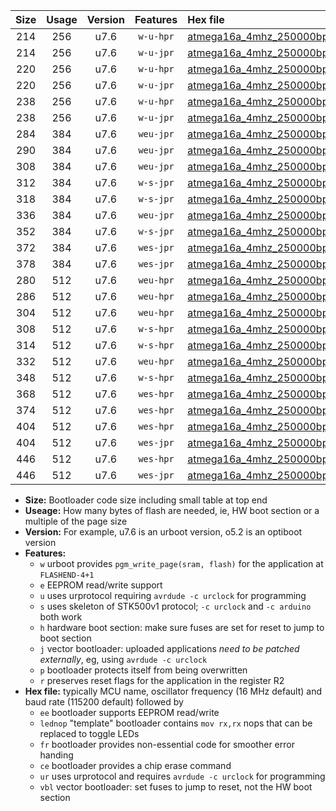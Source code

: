 |Size|Usage|Version|Features|Hex file|
|:-:|:-:|:-:|:-:|:--|
|214|256|u7.6|`w-u-hpr`|[atmega16a_4mhz_250000bps_ur.hex](https://raw.githubusercontent.com/stefanrueger/urboot/main//atmega16a_4mhz_250000bps_ur.hex)|
|214|256|u7.6|`w-u-jpr`|[atmega16a_4mhz_250000bps_ur_vbl.hex](https://raw.githubusercontent.com/stefanrueger/urboot/main//atmega16a_4mhz_250000bps_ur_vbl.hex)|
|220|256|u7.6|`w-u-hpr`|[atmega16a_4mhz_250000bps_lednop_ur.hex](https://raw.githubusercontent.com/stefanrueger/urboot/main//atmega16a_4mhz_250000bps_lednop_ur.hex)|
|220|256|u7.6|`w-u-jpr`|[atmega16a_4mhz_250000bps_lednop_ur_vbl.hex](https://raw.githubusercontent.com/stefanrueger/urboot/main//atmega16a_4mhz_250000bps_lednop_ur_vbl.hex)|
|238|256|u7.6|`w-u-hpr`|[atmega16a_4mhz_250000bps_lednop_fr_ur.hex](https://raw.githubusercontent.com/stefanrueger/urboot/main//atmega16a_4mhz_250000bps_lednop_fr_ur.hex)|
|238|256|u7.6|`w-u-jpr`|[atmega16a_4mhz_250000bps_lednop_fr_ur_vbl.hex](https://raw.githubusercontent.com/stefanrueger/urboot/main//atmega16a_4mhz_250000bps_lednop_fr_ur_vbl.hex)|
|284|384|u7.6|`weu-jpr`|[atmega16a_4mhz_250000bps_ee_ur_vbl.hex](https://raw.githubusercontent.com/stefanrueger/urboot/main//atmega16a_4mhz_250000bps_ee_ur_vbl.hex)|
|290|384|u7.6|`weu-jpr`|[atmega16a_4mhz_250000bps_ee_lednop_ur_vbl.hex](https://raw.githubusercontent.com/stefanrueger/urboot/main//atmega16a_4mhz_250000bps_ee_lednop_ur_vbl.hex)|
|308|384|u7.6|`weu-jpr`|[atmega16a_4mhz_250000bps_ee_lednop_fr_ur_vbl.hex](https://raw.githubusercontent.com/stefanrueger/urboot/main//atmega16a_4mhz_250000bps_ee_lednop_fr_ur_vbl.hex)|
|312|384|u7.6|`w-s-jpr`|[atmega16a_4mhz_250000bps_vbl.hex](https://raw.githubusercontent.com/stefanrueger/urboot/main//atmega16a_4mhz_250000bps_vbl.hex)|
|318|384|u7.6|`w-s-jpr`|[atmega16a_4mhz_250000bps_lednop_vbl.hex](https://raw.githubusercontent.com/stefanrueger/urboot/main//atmega16a_4mhz_250000bps_lednop_vbl.hex)|
|336|384|u7.6|`weu-jpr`|[atmega16a_4mhz_250000bps_ee_lednop_fr_ce_ur_vbl.hex](https://raw.githubusercontent.com/stefanrueger/urboot/main//atmega16a_4mhz_250000bps_ee_lednop_fr_ce_ur_vbl.hex)|
|352|384|u7.6|`w-s-jpr`|[atmega16a_4mhz_250000bps_lednop_fr_vbl.hex](https://raw.githubusercontent.com/stefanrueger/urboot/main//atmega16a_4mhz_250000bps_lednop_fr_vbl.hex)|
|372|384|u7.6|`wes-jpr`|[atmega16a_4mhz_250000bps_ee_vbl.hex](https://raw.githubusercontent.com/stefanrueger/urboot/main//atmega16a_4mhz_250000bps_ee_vbl.hex)|
|378|384|u7.6|`wes-jpr`|[atmega16a_4mhz_250000bps_ee_lednop_vbl.hex](https://raw.githubusercontent.com/stefanrueger/urboot/main//atmega16a_4mhz_250000bps_ee_lednop_vbl.hex)|
|280|512|u7.6|`weu-hpr`|[atmega16a_4mhz_250000bps_ee_ur.hex](https://raw.githubusercontent.com/stefanrueger/urboot/main//atmega16a_4mhz_250000bps_ee_ur.hex)|
|286|512|u7.6|`weu-hpr`|[atmega16a_4mhz_250000bps_ee_lednop_ur.hex](https://raw.githubusercontent.com/stefanrueger/urboot/main//atmega16a_4mhz_250000bps_ee_lednop_ur.hex)|
|304|512|u7.6|`weu-hpr`|[atmega16a_4mhz_250000bps_ee_lednop_fr_ur.hex](https://raw.githubusercontent.com/stefanrueger/urboot/main//atmega16a_4mhz_250000bps_ee_lednop_fr_ur.hex)|
|308|512|u7.6|`w-s-hpr`|[atmega16a_4mhz_250000bps.hex](https://raw.githubusercontent.com/stefanrueger/urboot/main//atmega16a_4mhz_250000bps.hex)|
|314|512|u7.6|`w-s-hpr`|[atmega16a_4mhz_250000bps_lednop.hex](https://raw.githubusercontent.com/stefanrueger/urboot/main//atmega16a_4mhz_250000bps_lednop.hex)|
|332|512|u7.6|`weu-hpr`|[atmega16a_4mhz_250000bps_ee_lednop_fr_ce_ur.hex](https://raw.githubusercontent.com/stefanrueger/urboot/main//atmega16a_4mhz_250000bps_ee_lednop_fr_ce_ur.hex)|
|348|512|u7.6|`w-s-hpr`|[atmega16a_4mhz_250000bps_lednop_fr.hex](https://raw.githubusercontent.com/stefanrueger/urboot/main//atmega16a_4mhz_250000bps_lednop_fr.hex)|
|368|512|u7.6|`wes-hpr`|[atmega16a_4mhz_250000bps_ee.hex](https://raw.githubusercontent.com/stefanrueger/urboot/main//atmega16a_4mhz_250000bps_ee.hex)|
|374|512|u7.6|`wes-hpr`|[atmega16a_4mhz_250000bps_ee_lednop.hex](https://raw.githubusercontent.com/stefanrueger/urboot/main//atmega16a_4mhz_250000bps_ee_lednop.hex)|
|404|512|u7.6|`wes-hpr`|[atmega16a_4mhz_250000bps_ee_lednop_fr.hex](https://raw.githubusercontent.com/stefanrueger/urboot/main//atmega16a_4mhz_250000bps_ee_lednop_fr.hex)|
|404|512|u7.6|`wes-jpr`|[atmega16a_4mhz_250000bps_ee_lednop_fr_vbl.hex](https://raw.githubusercontent.com/stefanrueger/urboot/main//atmega16a_4mhz_250000bps_ee_lednop_fr_vbl.hex)|
|446|512|u7.6|`wes-hpr`|[atmega16a_4mhz_250000bps_ee_lednop_fr_ce.hex](https://raw.githubusercontent.com/stefanrueger/urboot/main//atmega16a_4mhz_250000bps_ee_lednop_fr_ce.hex)|
|446|512|u7.6|`wes-jpr`|[atmega16a_4mhz_250000bps_ee_lednop_fr_ce_vbl.hex](https://raw.githubusercontent.com/stefanrueger/urboot/main//atmega16a_4mhz_250000bps_ee_lednop_fr_ce_vbl.hex)|

- **Size:** Bootloader code size including small table at top end
- **Useage:** How many bytes of flash are needed, ie, HW boot section or a multiple of the page size
- **Version:** For example, u7.6 is an urboot version, o5.2 is an optiboot version
- **Features:**
  + `w` urboot provides `pgm_write_page(sram, flash)` for the application at `FLASHEND-4+1`
  + `e` EEPROM read/write support
  + `u` uses urprotocol requiring `avrdude -c urclock` for programming
  + `s` uses skeleton of STK500v1 protocol; `-c urclock` and `-c arduino` both work
  + `h` hardware boot section: make sure fuses are set for reset to jump to boot section
  + `j` vector bootloader: uploaded applications *need to be patched externally*, eg, using `avrdude -c urclock`
  + `p` bootloader protects itself from being overwritten
  + `r` preserves reset flags for the application in the register R2
- **Hex file:** typically MCU name, oscillator frequency (16 MHz default) and baud rate (115200 default) followed by
  + `ee` bootloader supports EEPROM read/write
  + `lednop` "template" bootloader contains `mov rx,rx` nops that can be replaced to toggle LEDs
  + `fr` bootloader provides non-essential code for smoother error handing
  + `ce` bootloader provides a chip erase command
  + `ur` uses urprotocol and requires `avrdude -c urclock` for programming
  + `vbl` vector bootloader: set fuses to jump to reset, not the HW boot section
